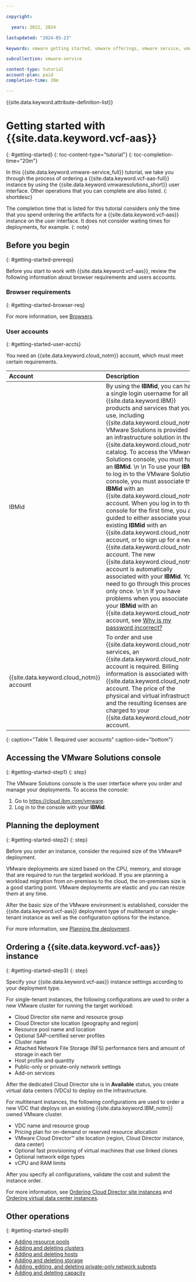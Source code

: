 ```yaml
---

copyright:

  years: 2022, 2024

lastupdated: "2024-05-23"

keywords: vmware getting started, vmware offerings, vmware service, vmware use cases

subcollection: vmware-service

content-type: tutorial
account-plan: paid
completion-time: 20m

---
```


{{site.data.keyword.attribute-definition-list}}

# Getting started with {{site.data.keyword.vcf-aas}}
{: #getting-started}
{: toc-content-type="tutorial"}
{: toc-completion-time="20m"}

In this {{site.data.keyword.vmware-service_full}} tutorial, we take you through the process of ordering a {{site.data.keyword.vcf-aas-full}} instance by using the {{site.data.keyword.vmwaresolutions_short}} user interface. Other operations that you can complete are also listed.
{: shortdesc}

The completion time that is listed for this tutorial considers only the time that you spend ordering the artifacts for a {{site.data.keyword.vcf-aas}} instance on the user interface. It does not consider waiting times for deployments, for example.
{: note}

## Before you begin
{: #getting-started-prereqs}

Before you start to work with {{site.data.keyword.vcf-aas}}, review the following information about browser requirements and users accounts.

### Browser requirements
{: #getting-started-browser-req}

For more information, see [Browsers](/docs/overview?topic=overview-prereqs-platform#browsers-platform).

### User accounts
{: #getting-started-user-accts}

You need an {{site.data.keyword.cloud_notm}} account, which must meet certain requirements.

| Account | Description |
|:------- |:---------- |
| IBMid | By using the **IBMid**, you can have a single login username for all {{site.data.keyword.IBM}} products and services that you use, including {{site.data.keyword.cloud_notm}}. VMware Solutions is provided as an infrastructure solution in the {{site.data.keyword.cloud_notm}} catalog. To access the VMware Solutions console, you must have an **IBMid**. \n \n To use your **IBMid** to log in to the VMware Solutions console, you must associate the **IBMid** with an {{site.data.keyword.cloud_notm}} account. When you log in to the console for the first time, you are guided to either associate your existing **IBMid** with an {{site.data.keyword.cloud_notm}} account, or to sign up for a new {{site.data.keyword.cloud_notm}} account. The new {{site.data.keyword.cloud_notm}} account is automatically associated with your **IBMid**. You need to go through this process only once. \n \n If you have problems when you associate your **IBMid** with an {{site.data.keyword.cloud_notm}} account, see [Why is my password incorrect?](/docs/account?topic=account-ts_logintoibm) |
| {{site.data.keyword.cloud_notm}} account | To order and use {{site.data.keyword.cloud_notm}} services, an {{site.data.keyword.cloud_notm}} account is required. Billing information is associated with the {{site.data.keyword.cloud_notm}} account. The price of the physical and virtual infrastructure and the resulting licenses are charged to your {{site.data.keyword.cloud_notm}} account. |
{: caption="Table 1. Required user accounts" caption-side="bottom"}

## Accessing the VMware Solutions console
{: #getting-started-step1}
{: step}

The VMware Solutions console is the user interface where you order and manage your deployments. To access the console:

1. Go to https://cloud.ibm.com/vmware.
2. Log in to the console with your **IBMid**.

## Planning the deployment
{: #getting-started-step2}
{: step}

Before you order an instance, consider the required size of the VMware® deployment.

VMware deployments are sized based on the CPU, memory, and storage that are required to run the targeted workload. If you are planning a workload migration from on-premises to the cloud, the on-premises size is a good starting point. VMware deployments are elastic and you can resize them at any time.

After the basic size of the VMware environment is established, consider the {{site.data.keyword.vcf-aas}} deployment type of multitenant or single-tenant instance as well as the configuration options for the instance.

For more information, see [Planning the deployment](/docs/vmware-service?topic=vmware-service-tenant-plan-deploy).

## Ordering a {{site.data.keyword.vcf-aas}} instance
{: #getting-started-step3}
{: step}

Specify your {{site.data.keyword.vcf-aas}} instance settings according to your deployment type.

For single-tenant instances, the following configurations are used to order a new VMware cluster for running the target workload:

* Cloud Director site name and resource group
* Cloud Director site location (geography and region)
* Resource pool name and location
* Optional SAP-certified server profiles
* Cluster name
* Attached Network File Storage (NFS) performance tiers and amount of storage in each tier
* Host profile and quantity
* Public-only or private-only network settings
* Add-on services

After the dedicated Cloud Director site is in **Available** status, you create virtual data centers (VDCs) to deploy on the infrastructure.

For multitenant instances, the following configurations are used to order a new VDC that deploys on an existing {{site.data.keyword.IBM_notm}} owned VMware cluster.

* VDC name and resource group
* Pricing plan for on-demand or reserved resource allocation
* VMware Cloud Director™ site location (region, Cloud Director instance, data center)
* Optional fast provisioning of virtual machines that use linked clones
* Optional network edge types
* vCPU and RAM limits

After you specify all configurations, validate the cost and submit the instance order.

For more information, see [Ordering Cloud Director site instances](/docs/vmware-service?topic=vmware-service-tenant-ordering) and [Ordering virtual data center instances](/docs/vmware-service?topic=vmware-service-vdc-adding).

## Other operations
{: #getting-started-step9}

* [Adding resource pools](/docs/vmware-service?topic=vmware-service-pvdc-adding-deleting)
* [Adding and deleting clusters](/docs/vmware-service?topic=vmware-service-cluster-adding-deleting)
* [Adding and deleting hosts](/docs/vmware-service?topic=vmware-service-host-adding-deleting)
* [Adding and deleting storage](/docs/vmware-service?topic=vmware-service-storage-adding-deleting)
* [Adding, editing, and deleting private-only network subnets](/docs/vmware-service?topic=vmware-service-subnet-adding-deleting)
* [Adding and deleting capacity](/docs/vmware-service?topic=vmware-service-capacity-adding-deleting)
